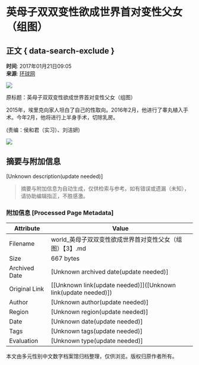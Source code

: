 # 英母子双双变性欲成世界首对变性父女（组图）

## 正文 { data-search-exclude }


**时间**: 2017年01月21日09:05  
**来源**: [环球网](http://www.huanqiu.com/)

![](http://www.people.com.cn/mediafile/pic/20170121/41/8796940251843002497.jpg)

原标题：英母子双双变性欲成世界首对变性父女（组图）

2015年，埃里克向家人坦白了自己的性取向。2016年2月，他进行了睾丸植入手术。今年2月，他将进行上半身手术，切除乳房。

(责编：侯和君（实习）、刘洁妍)  

![](http://counter.people.cn:8000/c.gif?id=29039763)
<!-- tcd_original_link http://world.people.com.cn/n1/2017/0121/c1002-29039763-3.html -->


## 摘要与附加信息

<!-- tcd_abstract -->
[Unknown description(update needed)]
<!-- tcd_abstract_end -->

> 摘要与附加信息为自动生成，仅供检索与参考。如有错误或遗漏（未知），请协助编辑指正，不胜感激。

### 附加信息 [Processed Page Metadata]

| Attribute       | Value                                  |
|-----------------|----------------------------------------|
| Filename        | world_英母子双双变性欲成世界首对变性父女（组图）【3】.md                             |
| Size            | 667 bytes                           |
| Archived Date   | [Unknown archived date(update needed)]                             |
| Original Link   | [[Unknown link(update needed)]]([Unknown link(update needed)])                       |
| Author          | [Unknown author(update needed)]                               |
| Region          | [Unknown region(update needed)]                               |
| Date            | [Unknown date(update needed)]                                 |
| Tags            | [Unknown tags(update needed)]                                 |
| Evaluation            | [Unknown type(update needed)]                                 |
<!-- tcd_table_end -->

本文由多元性别中文数字档案馆归档整理，仅供浏览。版权归原作者所有。
